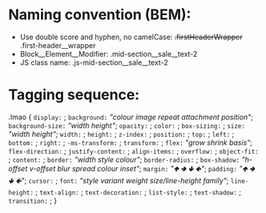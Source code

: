 # Naming convention (BEM):
- Use double score and hyphen, no camelCase:
        ~~.firstHeaderWrapper~~
        .first-header__wrapper
- Block__Element__Modifier:
        .mid-section__sale__text-2
- JS class name:
        .js-mid-section__sale__text-2

# Tagging sequence:
.lmao {
    `display:` ;
    `background:` *"colour image repeat attachment position"*;
    `background-size:` *"width height"*;
    `opacity:` ;
    `color:` ;
    `box-sizing:` ;
    `size:` *"width height"*;
    `width:` ;
    `height:` ;
    `z-index:` ;
    `position:` ;
    `top:` ;
    `left:` ;
    `bottom:` ;
    `right:` ;
    `-ms-transform:` ;
    `transform:` ;
    `flex:` *"grow shrink basis"*;
    `flex-direction:` ;
    `justify-content:` ;
    `align-items:` ;
    `overflow:` ;
    `object-fit:` ;
    `content:` ;
    `border:` *"width style colour"*;
    `border-radius:` ;
    `box-shadow:` *"h-offset v-offset blur spread colour inset"*;
    `margin:` *"🢁 🢂 🢃 🢀"*;
    `padding:` *"🢁 🢂 🢃 🢀"*;
    `cursor:` ;
    `font:` *"style variant weight size/line-height family"*;
    `line-height:` ;
    `text-align:` ;
    `text-decoration:` ;
    `list-style:` ;
    `text-shadow:` ;
    `transition:` ;
}